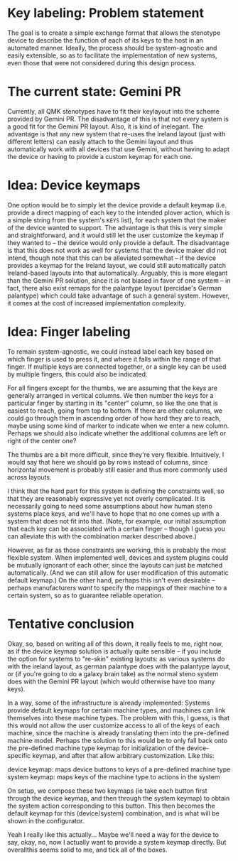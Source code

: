 # Key labeling: Problem statement

The goal is to create a simple exchange format that allows the
stenotype device to describe the function of each of its keys to the
host in an automated manner. Ideally, the process should be
system-agnostic and easily extensible, so as to facilitate the
implementation of new systems, even those that were not considered
during this design process.

# The current state: Gemini PR

Currently, all QMK stenotypes have to fit their keylayout into the
scheme provided by Gemini PR. The disadvantage of this is that not
every system is a good fit for the Gemini PR layout. Also, it is
kind of inelegant. The advantage is that any new system that re-uses
the Ireland layout (just with different letters) can easily attach to
the Gemini layout and thus automatically work with all devices that
use Gemini, without having to adapt the device or having to provide a
custom keymap for each one.

# Idea: Device keymaps

One option would be to simply let the device provide a default keymap
(i.e. provide a direct mapping of each key to the intended plover
action, which is a simple string from the system's `KEYS` list), for each
system that the maker of the device wanted to support. The advantage
is that this is very simple and straightforward, and it would still
let the user customize the keymap if they wanted to – the device would
only provide a default. The disadvantage is that this does not work as
well for systems that the device maker did not intend, though note
that this can be alleviated somewhat – if the device provides a keymap
for the Ireland layout, we could still automatically patch
Ireland-based layouts into that automatically. Arguably, this is more
elegant than the Gemini PR solution, since it is not biased in favor
of one system – in fact, there also exist remaps for the palantype
layout (percidae's German palantype) which could take advantage of
such a general system. However, it comes at the cost of increased
implementation complexity.

# Idea: Finger labeling

To remain system-agnostic, we could instead label each key based on
which finger is used to press it, and where it falls within the range
of that finger. If multiple keys are connected together, or a single
key can be used by multiple fingers, this could also be indicated.

For all fingers except for the thumbs, we are assuming that the keys
are generally arranged in vertical columns. We then number the keys
for a particular finger by starting in its "center" column, so like
the one that is easiest to reach, going from top to bottom. If there
are other columns, we could go through them in ascending order of how
hard they are to reach, maybe using some kind of marker to indicate
when we enter a new column. Perhaps we should also indicate whether
the additional columns are left or right of the center one?

The thumbs are a bit more difficult, since they're very
flexible. Intuitively, I would say that here we should go by rows
instead of columns, since horizontal movement is probably still easier
and thus more commonly used across layouts.

I think that the hard part for this system is defining the
constraints well, so that they are reasonably expressive yet not
overly complicated. It is necessarily going to need some assumptions
about how human steno systems place keys, and we'll have to hope that
no one comes up with a system that does not fit into that. (Note, for
example, our initial assumption that each key can be associated with a
certain finger – though I guess you can alleviate this with the
combination marker described above.)

However, as far as those constraints are working, this is probably the
most flexible system. When implemented well, devices and system
plugins could be mutually ignorant of each other, since the layouts
can just be matched automatically. (And we can still allow for user
modification of this automatic default keymap.) On the other hand,
perhaps this isn't even desirable – perhaps manufacturers *want* to
specify the mappings of their machine to a certain system, so as to
guarantee reliable operation.

# Tentative conclusion

Okay, so, based on writing all of this down, it really feels to me,
right now, as if the device keymap solution is actually quite sensible
– if you include the option for systems to "re-skin" existing layouts:
as various systems do with the ireland layout, as german palantype
does with the palantype layout, or (if you're going to do a galaxy
brain take) as the normal steno system does with the Gemini PR layout
(which would otherwise have too many keys).

In a way, some of the infrastructure is already implemented: Systems
provide default keymaps for certain machine types, and machines can
link themselves into these machine types. The problem with
this, I guess, is that this would not allow the user customize access
to all of the keys of each machine, since the machine is already
translating them into the pre-defined machine model. Perhaps the
solution to this would be to only fall back onto the pre-defined
machine type keymap for initialization of the device-specific keymap,
and after that allow arbitrary customization. Like this:

device keymap: maps device buttons to keys of a pre-defined machine
type
system keymap: maps keys of the machine type to actions in the system

On setup, we compose these two keymaps (ie take each button first
through the device keymap, and then through the system keymap) to
obtain the system action corresponding to this button. This then
becomes the default keymap for this (device/system) combination, and
is what will be shown in the configurator.

Yeah I really like this actually... Maybe we'll need a way for the
device to say, okay, no, now I actually want to provide a system
keymap directly. But overallthis seems solid to me, and tick all of
the boxes.
